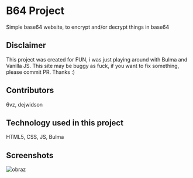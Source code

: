 # B64 Project
Simple base64 website, to encrypt and/or decrypt things in base64

## Disclaimer
This project was created for FUN, i was just playing around with Bulma and Vanilla JS. This site may be buggy as fuck, if you want to fix something, please commit PR. Thanks :)

## Contributors
6vz, dejwidson

## Technology used in this project
HTML5, CSS, JS, Bulma

## Screenshots
![obraz](https://user-images.githubusercontent.com/92748380/149019470-e283cd14-8c48-4b43-b59d-5d3960d89e79.png)
